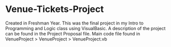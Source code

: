 # Venue-Tickets-Project
Created in Freshman Year. This was the final project in my Intro to Programming and Logic class using VisualBasic. A description of the project can be found in the 
Project Proposal file. 
Main code file found in VenueProject > VenueProject > VenueProject.vb
